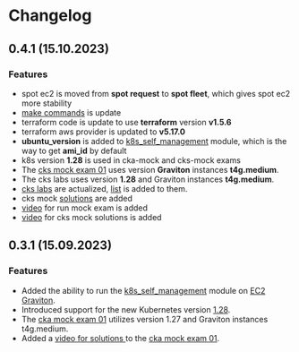 # Changelog
## 0.4.1 (15.10.2023)
### Features
* spot ec2 is moved  from **spot request** to  **spot fleet**, which gives spot ec2 more stability
* [make commands](..%2FREADME.MD#command) is update 
* terraform code is update  to use **terraform** version **v1.5.6** 
* terraform aws provider is updated  to **v5.17.0**
* **ubuntu_version** is added  to [k8s_self_management](..%2Fterraform%2Fmodules%2Fk8s_self_managment) module, which is the way to get **ami_id** by default 
* k8s version **1.28**  is used in cka-mock and cks-mock exams
* The [cks mock exam 01](..%2Ftasks%2Fcks%2Fmock%2F01)  uses version  **Graviton** instances **t4g.medium**.
* The cks labs uses version **1.28** and Graviton instances **t4g.medium**.
* [cks labs](..%2Ftasks%2Fcks%2Flabs) are actualized, [list](..%2Ftasks%2Fcks%2Flabs%2FREADME.MD) is added to them.
* cks mock [solutions](..%2Ftasks%2Fcks%2Fmock%2F01%2Fworker%2Ffiles%2Fsolutions)  are added  
* [video](https://youtu.be/_GbsBOMaJ9Q) for run mock exam is added 
* [video](https://youtu.be/I8CPwcGbrG8) for cks mock solutions is added 

## 0.3.1 (15.09.2023)
### Features
* Added the ability to run the [k8s_self_management](..%2Fterraform%2Fmodules%2Fk8s_self_managment) module on [EC2 Graviton](https://docs.aws.amazon.com/whitepapers/latest/aws-graviton-performance-testing/what-is-aws-graviton.html).
* Introduced support for the new Kubernetes version [1.28](https://github.com/kubernetes/kubernetes/blob/master/CHANGELOG/CHANGELOG-1.28.md).
* The [cka mock exam 01](..%2Ftasks%2Fcka%2Fmock%2F01)  utilizes version 1.27 and Graviton instances t4g.medium.
* Added a [video for solutions ](https://youtu.be/IZsqAPpbBxM)  to the [cka mock exam 01](..%2Ftasks%2Fcka%2Fmock%2F01).
